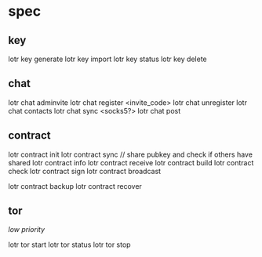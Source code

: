 # spec

## key

lotr key generate
lotr key import
lotr key status
lotr key delete

## chat

lotr chat adminvite <server> <socks5> <secret>
lotr chat register <server> <username> <invite_code>
lotr chat unregister <server> <username>
lotr chat contacts <server> <socks5>
lotr chat sync <server> <socks5?>
lotr chat post <message>

## contract

lotr contract init <name>
lotr contract sync
// share pubkey and check if others have shared
lotr contract info
lotr contract receive <label>
lotr contract build <label> <output>
lotr contract check
lotr contract sign <label>
lotr contract broadcast <label>

lotr contract backup
lotr contract recover

## tor
*low priority*

lotr tor start
lotr tor status
lotr tor stop
